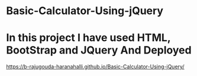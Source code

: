 ﻿# Basic-Calculator-Using-jQuery

# In this project I have used HTML, BootStrap and JQuery And Deployed 

https://b-rajugouda-haranahalli.github.io/Basic-Calculator-Using-jQuery/
